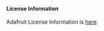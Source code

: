 #### License Information
Adafruit License Information is [here](https://github.com/adafruit/Adafruit_DotStar/blob/master/COPYING).
